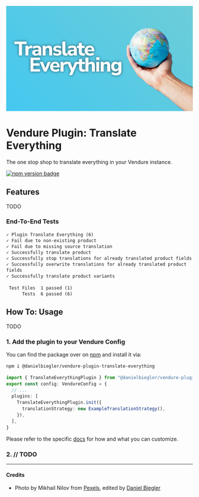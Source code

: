 ![Banner Image](https://raw.githubusercontent.com/DanielBiegler/bieglers-vendure-plugins/master/packages/translate-everything/assets/thumbnail_16x9.png)

# Vendure Plugin: Translate Everything

The one stop shop to translate everything in your Vendure instance.

<a href="https://www.npmjs.com/package/@danielbiegler/vendure-plugin-translate-everything" target="_blank">
  <img src="https://badge.fury.io/js/@danielbiegler%2Fvendure-plugin-translate-everything.svg" alt="npm version badge" height="18">
</a>

## Features

TODO

### End-To-End Tests

```
✓ Plugin Translate Everything (6)
✓ Fail due to non-existing product
✓ Fail due to missing source translation
✓ Successfully translate product
✓ Successfully stop translations for already translated product fields
✓ Successfully overwrite translations for already translated product fields
✓ Successfully translate product variants

 Test Files  1 passed (1)
      Tests  6 passed (6)
```

## How To: Usage

TODO

### 1. Add the plugin to your Vendure Config

You can find the package over on [npm](https://www.npmjs.com/package/@danielbiegler/vendure-plugin-translate-everything) and install it via:

```bash
npm i @danielbiegler/vendure-plugin-translate-everything
```

```ts
import { TranslateEverythingPlugin } from "@danielbiegler/vendure-plugin-translate-everything";
export const config: VendureConfig = {
  // ...
  plugins: [
    TranslateEverythingPlugin.init({
      translationStrategy: new ExampleTranslationStrategy(),
    }),
  ],
}
```

Please refer to the specific [docs](./src/types.ts) for how and what you can customize.

### 2. // TODO


---

#### Credits

- Photo by Mikhail Nilov from [Pexels](https://www.pexels.com/photo/close-up-shot-of-a-person-holding-a-globe-8542559/), edited by [Daniel Biegler](https://www.danielbiegler.de/)
